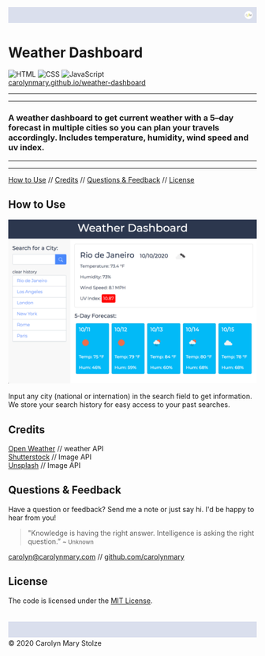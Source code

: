 ![header](Assets/images/cm_header.svg)

# Weather Dashboard 

![HTML](https://img.shields.io/badge/HTML-red) ![CSS](https://img.shields.io/badge/CSS-blue) ![JavaScript](https://img.shields.io/badge/JavaScript-purple) </br>
[carolynmary.github.io/weather-dashboard](https://carolynmary.github.io/weather-dashboard/)

- - -
- - -
### A weather dashboard to get current weather with a 5–day forecast in multiple cities so you can plan your travels accordingly. Includes temperature, humidity, wind speed and uv index.
- - -
- - -

[How to Use](#how-to-use) // [Credits](#credits) // [Questions & Feedback](#questions-feedback) // [License](#license)

## How to Use 

![dashboard](Assets/images/screenshot.png)

Input any city (national or internation) in the search field to get information. We store your search history for easy access to your past searches.

## Credits

[Open Weather](http://api.openweathermap.org) // weather API </br>
[Shutterstock](https://www.shutterstock.com/developers/) // Image API </br>
[Unsplash](https://unsplash.com/developers) // Image API

## Questions & Feedback

Have a question or feedback? Send me a note or just say hi. I'd be happy to hear from you!

> "Knowledge is having the right answer. Intelligence is asking the right question.” <small>~ Unknown </small>

<a href="mailto:carolyn@carolynmary.com">carolyn@carolynmary.com</a> // <a href="https://github.com/carolynmary"> github.com/carolynmary</a>

## License

The code is licensed under the [MIT License](https://choosealicense.com/licenses/mit/).
</br>
</br>
</br>
![header](Assets/images/cm_footer.svg)
© 2020 Carolyn Mary Stolze